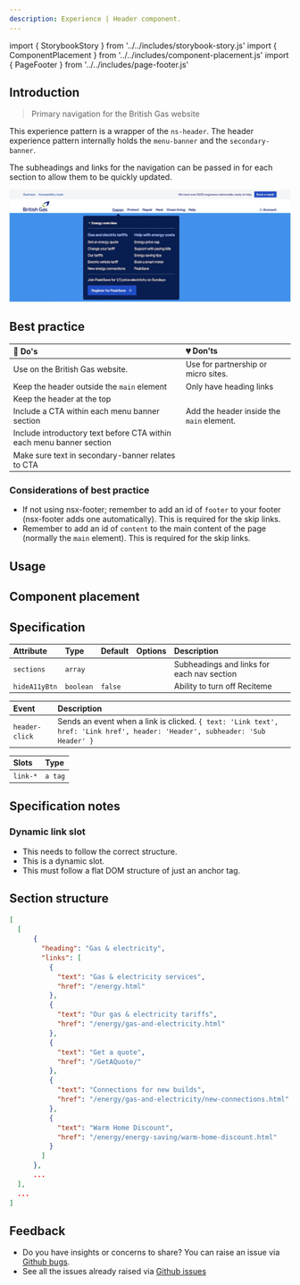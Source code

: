 ```yaml
---
description: Experience | Header component.
---
```


import { StorybookStory } from '../../includes/storybook-story.js'
import { ComponentPlacement } from '../../includes/component-placement.js'
import { PageFooter } from '../../includes/page-footer.js'

## Introduction

> Primary navigation for the British Gas website

This experience pattern is a wrapper of the `ns-header`. The header experience pattern internally holds the `menu-banner` and the `secondary-banner`.

The subheadings and links for the navigation can be passed in for each section to allow them to be quickly updated.

<img width="1280" alt="Nav" src="images/nsx-header/intro.webp">


## Best practice

| 💚 Do's | 💔 Don'ts |
| :--- | :--- |
| Use on the British Gas website. | Use for partnership or micro sites. |
| Keep the header outside the `main` element | Only have heading links |
| Keep the header at the top | |
| Include a CTA within each menu banner section	 | Add the header inside the `main` element. |
| Include introductory text before CTA within each menu banner section |  |
| Make sure text in secondary-banner relates to CTA	|  |

### Considerations of best practice

* If not using nsx-footer; remember to add an id of `footer` to your footer (nsx-footer adds one automatically). This is required for the skip links.
* Remember to add an id of `content` to the main content of the page (normally the `main` element). This is required for the skip links.

## Usage

<StorybookStory story="experiences-nsx-header--standard"></StorybookStory>

## Component placement

<ComponentPlacement component="nsx-header"></ComponentPlacement>

## Specification

| Attribute | Type | Default | Options | Description |
| :--- | :--- | :--- | :--- | :--- |
| `sections`    | `array` | |  | Subheadings and links for each nav section |
| `hideA11yBtn`    | `boolean` | `false` |  | Ability to turn off Reciteme |

| Event | Description |
| :--- | :--- |
| `header-click` | Sends an event when a link is clicked. `{ text: 'Link text', href: 'Link href', header: 'Header', subheader: 'Sub Header' }` |

| Slots | Type |
| :--- | :--- |
| `link-*` | `a tag` |

## Specification notes

### Dynamic link slot

* This needs to follow the correct structure.
* This is a dynamic slot.
* This must follow a flat DOM structure of just an anchor tag.

## Section structure

```json
[
  [
      {
        "heading": "Gas & electricity",
        "links": [
          {
            "text": "Gas & electricity services",
            "href": "/energy.html"
          },
          {
            "text": "Our gas & electricity tariffs",
            "href": "/energy/gas-and-electricity.html"
          },
          {
            "text": "Get a quote",
            "href": "/GetAQuote/"
          },
          {
            "text": "Connections for new builds",
            "href": "/energy/gas-and-electricity/new-connections.html"
          },
          {
            "text": "Warm Home Discount",
            "href": "/energy/energy-saving/warm-home-discount.html"
          }
        ]
      },
      ...
  ],
  ...
]
```

## Feedback

* Do you have insights or concerns to share? You can raise an issue via [Github bugs](https://github.com/ConnectedHomes/nucleus/issues/new?assignees=&labels=Bug&template=a--bug-report.md&title=[bug]%20[nsx-header]).
* See all the issues already raised via [Github issues](https://github.com/connectedHomes/nucleus/issues?utf8=%E2%9C%93&q=is%3Aopen+is%3Aissue+label%3ABug+[nsx-header])

<PageFooter></PageFooter>
